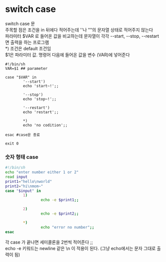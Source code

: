 # switch case

switch case 문   
주목할 점은 조건을 in 뒤에다 적어주는데 ''나 ""의 문자열 상태로 적어주지 않는다  
파라미터 $VAR 로 들어온 값을 비교하는데 문자열이 각각 --start, --stop, --restart면 출력을 하는 프로그램  
*) 조건은 default 조건임  
$1은 파라미터 값. 명령어 다음에 들어온 값을 변수 (VAR)에 넣어준다 
```shell
#!/bin/sh
VAR=$1 ## parameter

case "$VAR" in
        '--start')
        echo 'start~!';;

        '--stop')
        echo 'stop~!';;

        '--restart')
        echo 'restart';;

        *)
        echo 'no codition';;

esac #case문 종료

exit 0
```


### 숫자 형태 case
```sh
#!/bin/sh
echo "enter number either 1 or 2"
read input
print1="hello\nworld"
print2="hi\nmom~"
case "$input" in
        1) 
                echo -e $print1;;

        2)
                echo -e $print2;;

        *)
                echo "error no number";;
esac
```

각 case 가 끝나면 세미콜론을 2번씩 적어준다 ;;   
echo -e 키워드는 newline 같은 \n 이 적용이 된다. (그냥 echo에서는 문자 그대로 출력이 됨)
